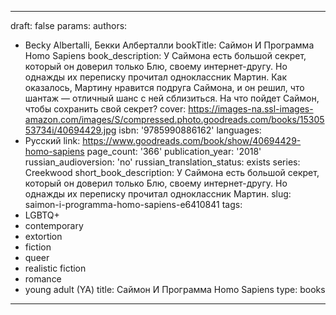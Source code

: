 ---
draft: false
params:
  authors:
  - Becky Albertalli, Бекки Алберталли
  bookTitle: Саймон И Программа Homo Sapiens
  book_description: У Саймона есть большой секрет, который он доверил только Блю,
    своему интернет-другу. Но однажды их переписку прочитал одноклассник Мартин. Как
    оказалось, Мартину нравится подруга Саймона, и он решил, что шантаж — отличный
    шанс с ней сблизиться. На что пойдет Саймон, чтобы сохранить свой секрет?
  cover: https://images-na.ssl-images-amazon.com/images/S/compressed.photo.goodreads.com/books/1530553734i/40694429.jpg
  isbn: '9785990886162'
  languages:
  - Русский
  link: https://www.goodreads.com/book/show/40694429-homo-sapiens
  page_count: '366'
  publication_year: '2018'
  russian_audioversion: 'no'
  russian_translation_status: exists
  series: Creekwood
  short_book_description: У Саймона есть большой секрет, который он доверил только
    Блю, своему интернет-другу. Но однажды их переписку прочитал одноклассник Мартин.
  slug: saimon-i-programma-homo-sapiens-e6410841
  tags:
  - LGBTQ+
  - contemporary
  - extortion
  - fiction
  - queer
  - realistic fiction
  - romance
  - young adult (YA)
title: Саймон И Программа Homo Sapiens
type: books
------
